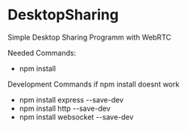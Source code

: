# DesktopSharing

Simple Desktop Sharing Programm with WebRTC

Needed Commands:
- npm install

Development Commands if npm install doesnt work
- npm install express --save-dev
- npm install http --save-dev
- npm install websocket --save-dev
